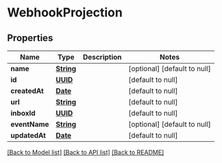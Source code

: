 # WebhookProjection
## Properties

Name | Type | Description | Notes
------------ | ------------- | ------------- | -------------
**name** | [**String**](string) |  | [optional] [default to null]
**id** | [**UUID**](UUID) |  | [default to null]
**createdAt** | [**Date**](DateTime) |  | [default to null]
**url** | [**String**](string) |  | [default to null]
**inboxId** | [**UUID**](UUID) |  | [default to null]
**eventName** | [**String**](string) |  | [optional] [default to null]
**updatedAt** | [**Date**](DateTime) |  | [default to null]

[[Back to Model list]](../README#documentation-for-models) [[Back to API list]](../README#documentation-for-api-endpoints) [[Back to README]](../README)

